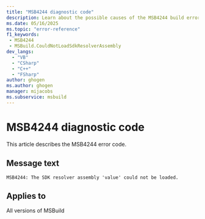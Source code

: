 ```yaml
---
title: "MSB4244 diagnostic code"
description: Learn about the possible causes of the MSB4244 build error, and get troubleshooting tips.
ms.date: 05/16/2025
ms.topic: "error-reference"
f1_keywords:
 - MSB4244
 - MSBuild.CouldNotLoadSdkResolverAssembly
dev_langs:
  - "VB"
  - "CSharp"
  - "C++"
  - "FSharp"
author: ghogen
ms.author: ghogen
manager: mijacobs
ms.subservice: msbuild
---
```


# MSB4244 diagnostic code

<!-- :::ErrorDefinitionDescription::: -->
<!-- :::editable-content name="introDescription"::: -->
This article describes the MSB4244 error code.
<!-- :::editable-content-end::: -->

## Message text

<!-- :::editable-content name="messageText"::: -->
`MSB4244: The SDK resolver assembly 'value' could not be loaded.`
<!-- :::editable-content-end::: -->
<!-- MSB4244: The SDK resolver assembly "{0}" could not be loaded. {1} -->

<!-- :::editable-content name="postOutputDescription"::: -->
<!--
{StrBegin="MSB4244: "}
-->
<!-- :::editable-content-end::: -->
<!-- :::ErrorDefinitionDescription-end::: -->

## Applies to

All versions of MSBuild
